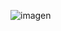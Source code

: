 ![imagen](https://github.com/E7OY/EjerciciosJAVA/assets/102689282/33b4bfee-9fec-4081-8ee1-8cad99f05865)
